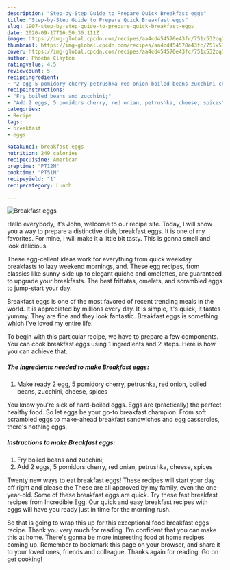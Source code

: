 ```yaml
---
description: "Step-by-Step Guide to Prepare Quick Breakfast eggs"
title: "Step-by-Step Guide to Prepare Quick Breakfast eggs"
slug: 1907-step-by-step-guide-to-prepare-quick-breakfast-eggs
date: 2020-09-17T16:50:36.111Z
image: https://img-global.cpcdn.com/recipes/aa4cd454570e43fc/751x532cq70/breakfast-eggs-recipe-main-photo.jpg
thumbnail: https://img-global.cpcdn.com/recipes/aa4cd454570e43fc/751x532cq70/breakfast-eggs-recipe-main-photo.jpg
cover: https://img-global.cpcdn.com/recipes/aa4cd454570e43fc/751x532cq70/breakfast-eggs-recipe-main-photo.jpg
author: Phoebe Clayton
ratingvalue: 4.5
reviewcount: 5
recipeingredient:
- "2 egg 5 pomidory cherry petrushka red onion boiled beans zucchini cheese spices"
recipeinstructions:
- "Fry boiled beans and zucchini;"
- "Add 2 eggs, 5 pomidors cherry, red onian, petrushka, cheese, spices"
categories:
- Recipe
tags:
- breakfast
- eggs

katakunci: breakfast eggs 
nutrition: 249 calories
recipecuisine: American
preptime: "PT12M"
cooktime: "PT51M"
recipeyield: "1"
recipecategory: Lunch

---
```



![Breakfast eggs](https://img-global.cpcdn.com/recipes/aa4cd454570e43fc/751x532cq70/breakfast-eggs-recipe-main-photo.jpg)

Hello everybody, it's John, welcome to our recipe site. Today, I will show you a way to prepare a distinctive dish, breakfast eggs. It is one of my favorites. For mine, I will make it a little bit tasty. This is gonna smell and look delicious.

These egg-cellent ideas work for everything from quick weekday breakfasts to lazy weekend mornings, and. These egg recipes, from classics like sunny-side up to elegant quiche and omelettes, are guaranteed to upgrade your breakfasts. The best frittatas, omelets, and scrambled eggs to jump-start your day.

Breakfast eggs is one of the most favored of recent trending meals in the world. It is appreciated by millions every day. It is simple, it's quick, it tastes yummy. They are fine and they look fantastic. Breakfast eggs is something which I've loved my entire life.


To begin with this particular recipe, we have to prepare a few components. You can cook breakfast eggs using 1 ingredients and 2 steps. Here is how you can achieve that.

<!--inarticleads1-->

##### The ingredients needed to make Breakfast eggs:

1. Make ready 2 egg, 5 pomidory cherry, petrushka, red onion, boiled beans, zucchini, cheese, spices


You know you&#39;re sick of hard-boiled eggs. Eggs are (practically) the perfect healthy food. So let eggs be your go-to breakfast champion. From soft scrambled eggs to make-ahead breakfast sandwiches and egg casseroles, there&#39;s nothing eggs. 

<!--inarticleads2-->

##### Instructions to make Breakfast eggs:

1. Fry boiled beans and zucchini;
1. Add 2 eggs, 5 pomidors cherry, red onian, petrushka, cheese, spices


Twenty new ways to eat breakfast eggs! These recipes will start your day off right and please the These are all approved by my family, even the one-year-old. Some of these breakfast eggs are quick. Try these fast breakfast recipes from Incredible Egg. Our quick and easy breakfast recipes with eggs will have you ready just in time for the morning rush. 

So that is going to wrap this up for this exceptional food breakfast eggs recipe. Thank you very much for reading. I'm confident that you can make this at home. There's gonna be more interesting food at home recipes coming up. Remember to bookmark this page on your browser, and share it to your loved ones, friends and colleague. Thanks again for reading. Go on get cooking!
